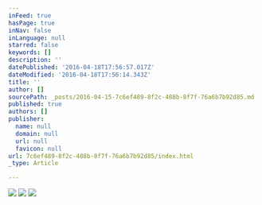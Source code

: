 ```yaml
---
inFeed: true
hasPage: true
inNav: false
inLanguage: null
starred: false
keywords: []
description: ''
datePublished: '2016-04-18T17:56:57.017Z'
dateModified: '2016-04-18T17:56:14.343Z'
title: ''
author: []
sourcePath: _posts/2016-04-15-7c6ef489-8f2c-488b-8f7f-76a6b7b92d85.md
published: true
authors: []
publisher:
  name: null
  domain: null
  url: null
  favicon: null
url: 7c6ef489-8f2c-488b-8f7f-76a6b7b92d85/index.html
_type: Article

---
```

![](https://the-grid-user-content.s3-us-west-2.amazonaws.com/63e72e79-bd0d-41ff-be33-337a36d7636c.jpg)
![](https://the-grid-user-content.s3-us-west-2.amazonaws.com/c14ef06c-a300-41e8-af9b-3cd56d5d83cf.jpg)
![](https://the-grid-user-content.s3-us-west-2.amazonaws.com/472aee59-5edd-46eb-8ce9-b78d7d1a72dd.jpg)